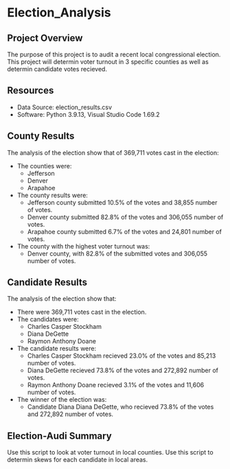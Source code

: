 # Election_Analysis

## Project Overview
The purpose of this project is to audit a recent local congressional election. This project will determin voter turnout in 3 specific counties as well as determin candidate votes recieved. 

## Resources
- Data Source: election_results.csv
- Software: Python 3.9.13, Visual Studio Code 1.69.2

## County Results
The analysis of the election show that of 369,711 votes cast in the election:
- The counties were:
  - Jefferson
  - Denver
  - Arapahoe
- The county results were:
  - Jefferson county submitted 10.5% of the votes and 38,855 number of votes.
  - Denver county submitted 82.8% of the votes and 306,055 number of votes.
  - Arapahoe county submitted 6.7% of the votes and 24,801 number of votes.
- The county with the highest voter turnout was:
  - Denver county, with 82.8% of the submitted votes and 306,055 number of votes.

## Candidate Results
The analysis of the election show that:
- There were 369,711 votes cast in the election.
- The candidates were:
  - Charles Casper Stockham
  - Diana DeGette
  - Raymon Anthony Doane
- The candidate results were:
  - Charles Casper Stockham recieved 23.0% of the votes and 85,213 number of votes.
  - Diana DeGette recieved 73.8% of the votes and 272,892 number of votes.
  - Raymon Anthony Doane recieved 3.1% of the votes and 11,606 number of votes.
- The winner of the election was:
  - Candidate Diana Diana DeGette, who recieved 73.8% of the votes and 272,892 number of votes.

## Election-Audi Summary
Use this script to look at voter turnout in local counties. Use this script to determin skews for each candidate in local areas.

